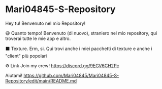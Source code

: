 # Mari04845-S-Repository

Hey tu! Benvenuto nel mio Repository!                                                      

 😃 Quanto tempo!
 Benvenuto (di nuovo), straniero nel mio repository,
qui troverai tutte le mie app e altro.
                                                                                     
 ⬛ Texture.
Erm, si. Qui trovi anche i miei pacchetti di 
texture e anche i "client" più popolari
                                                                                     
                                                                                     
⚙ Link
 Join my crew! https://discord.gg/9EGV6CH2Pc
                                                                                     
                                                                                     
Aiutami! https://github.com/Mari04845/Mari04845-S-Repository/edit/main/README.md
